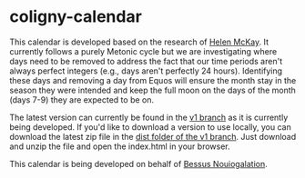 # coligny-calendar
This calendar is developed based on the research of [Helen McKay](https://www.academia.edu/35143200/THE_COLIGNY_CALENDAR_AS_A_METONIC_LUNAR_CALENDAR).  It currently follows a purely Metonic cycle but we are investigating where days need to be removed to address the fact that our time periods aren't always perfect integers (e.g., days aren't perfectly 24 hours).  Identifying these days and removing a day from Equos will ensure the month stay in the season they were intended and keep the full moon on the days of the month (days 7-9) they are expected to be on.

The latest version can currently be found in the [v1 branch](https://github.com/serenelynow/coligny-calendar/tree/v1/) as it is currently being developed.  If you'd like to download a version to use locally, you can download the latest zip file in the [dist folder of the v1 branch](https://github.com/serenelynow/coligny-calendar/tree/v1/dist).  Just download and unzip the file and open the index.html in your browser.

This calendar is being developed on behalf of [Bessus Nouiogalation](https://nouiogalatis.org/).